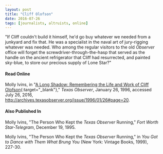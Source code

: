 ```yaml
---
layout: post
title: "Cliff Olofson"
date: 2016-07-26
tags: [journalists, altruists, online]
---
```


"If Cliff couldn't build it himself, he'd go buy whatever we needed from a junkyard and fix that. He was a specialist in the naval art of jury-rigging whatever was needed. Who among the regular visitors to the old *Observer* office will forget the screwdriver-through-the-hasp that served as the handle on the ancient refrigerator that Cliff had resurrected, and painted sky-blue, to store our precious supply of Lone Star?"

#### Read Online
Molly Ivins, in "[A Long Shadow: Remembering the Life and Work of Cliff Olofson](http://archives.texasobserver.org/issue/1996/01/26#page=20 "Molly Ivins's obituary in the Texas Observer for Cliff Olofson"){:target="_blank"}," *Texas Observer*, January 26, 1996, accessed July 26, 2016, http://archives.texasobserver.org/issue/1996/01/26#page=20.

#### Also Published In
Molly Ivins, "The Person Who Kept the *Texas Observer* Running," *Fort Worth Star-Telegram*, December 19, 1995.

Molly Ivins, "The Person Who Kept the *Texas Observer* Running," in *You Got to Dance with Them What Brung You* (New York: Vintage Books, 1999), 227-30.
